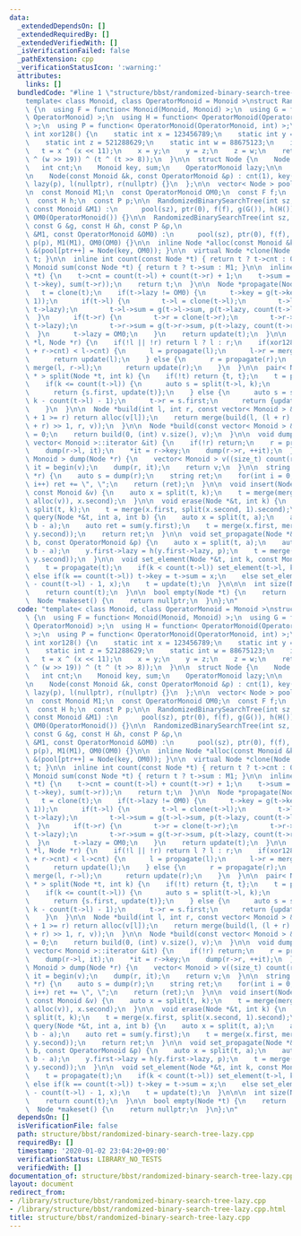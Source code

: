 ```yaml
---
data:
  _extendedDependsOn: []
  _extendedRequiredBy: []
  _extendedVerifiedWith: []
  _isVerificationFailed: false
  _pathExtension: cpp
  _verificationStatusIcon: ':warning:'
  attributes:
    links: []
  bundledCode: "#line 1 \"structure/bbst/randomized-binary-search-tree-lazy.cpp\"\n\
    template< class Monoid, class OperatorMonoid = Monoid >\nstruct RandomizedBinarySearchTree\
    \ {\n  using F = function< Monoid(Monoid, Monoid) >;\n  using G = function< Monoid(Monoid,\
    \ OperatorMonoid) >;\n  using H = function< OperatorMonoid(OperatorMonoid, OperatorMonoid)\
    \ >;\n  using P = function< OperatorMonoid(OperatorMonoid, int) >;\n\n  inline\
    \ int xor128() {\n    static int x = 123456789;\n    static int y = 362436069;\n\
    \    static int z = 521288629;\n    static int w = 88675123;\n    int t;\n\n \
    \   t = x ^ (x << 11);\n    x = y;\n    y = z;\n    z = w;\n    return w = (w\
    \ ^ (w >> 19)) ^ (t ^ (t >> 8));\n  }\n\n  struct Node {\n    Node *l, *r;\n \
    \   int cnt;\n    Monoid key, sum;\n    OperatorMonoid lazy;\n\n    Node() = default;\n\
    \n    Node(const Monoid &k, const OperatorMonoid &p) : cnt(1), key(k), sum(k),\
    \ lazy(p), l(nullptr), r(nullptr) {}\n  };\n\n  vector< Node > pool;\n  int ptr;\n\
    \n  const Monoid M1;\n  const OperatorMonoid OM0;\n  const F f;\n  const G g;\n\
    \  const H h;\n  const P p;\n\n  RandomizedBinarySearchTree(int sz, const F &f,\
    \ const Monoid &M1) :\n      pool(sz), ptr(0), f(f), g(G()), h(H()), p(P()), M1(M1),\
    \ OM0(OperatorMonoid()) {}\n\n  RandomizedBinarySearchTree(int sz, const F &f,\
    \ const G &g, const H &h, const P &p,\n                             const Monoid\
    \ &M1, const OperatorMonoid &OM0) :\n      pool(sz), ptr(0), f(f), g(g), h(h),\
    \ p(p), M1(M1), OM0(OM0) {}\n\n  inline Node *alloc(const Monoid &key) { return\
    \ &(pool[ptr++] = Node(key, OM0)); }\n\n  virtual Node *clone(Node *t) { return\
    \ t; }\n\n  inline int count(const Node *t) { return t ? t->cnt : 0; }\n\n  inline\
    \ Monoid sum(const Node *t) { return t ? t->sum : M1; }\n\n  inline Node *update(Node\
    \ *t) {\n    t->cnt = count(t->l) + count(t->r) + 1;\n    t->sum = f(f(sum(t->l),\
    \ t->key), sum(t->r));\n    return t;\n  }\n\n  Node *propagate(Node *t) {\n \
    \   t = clone(t);\n    if(t->lazy != OM0) {\n      t->key = g(t->key, p(t->lazy,\
    \ 1));\n      if(t->l) {\n        t->l = clone(t->l);\n        t->l->lazy = h(t->l->lazy,\
    \ t->lazy);\n        t->l->sum = g(t->l->sum, p(t->lazy, count(t->l)));\n    \
    \  }\n      if(t->r) {\n        t->r = clone(t->r);\n        t->r->lazy = h(t->r->lazy,\
    \ t->lazy);\n        t->r->sum = g(t->r->sum, p(t->lazy, count(t->r)));\n    \
    \  }\n      t->lazy = OM0;\n    }\n    return update(t);\n  }\n\n  Node *merge(Node\
    \ *l, Node *r) {\n    if(!l || !r) return l ? l : r;\n    if(xor128() % (l->cnt\
    \ + r->cnt) < l->cnt) {\n      l = propagate(l);\n      l->r = merge(l->r, r);\n\
    \      return update(l);\n    } else {\n      r = propagate(r);\n      r->l =\
    \ merge(l, r->l);\n      return update(r);\n    }\n  }\n\n  pair< Node *, Node\
    \ * > split(Node *t, int k) {\n    if(!t) return {t, t};\n    t = propagate(t);\n\
    \    if(k <= count(t->l)) {\n      auto s = split(t->l, k);\n      t->l = s.second;\n\
    \      return {s.first, update(t)};\n    } else {\n      auto s = split(t->r,\
    \ k - count(t->l) - 1);\n      t->r = s.first;\n      return {update(t), s.second};\n\
    \    }\n  }\n\n  Node *build(int l, int r, const vector< Monoid > &v) {\n    if(l\
    \ + 1 >= r) return alloc(v[l]);\n    return merge(build(l, (l + r) >> 1, v), build((l\
    \ + r) >> 1, r, v));\n  }\n\n  Node *build(const vector< Monoid > &v) {\n    ptr\
    \ = 0;\n    return build(0, (int) v.size(), v);\n  }\n\n  void dump(Node *r, typename\
    \ vector< Monoid >::iterator &it) {\n    if(!r) return;\n    r = propagate(r);\n\
    \    dump(r->l, it);\n    *it = r->key;\n    dump(r->r, ++it);\n  }\n\n  vector<\
    \ Monoid > dump(Node *r) {\n    vector< Monoid > v((size_t) count(r));\n    auto\
    \ it = begin(v);\n    dump(r, it);\n    return v;\n  }\n\n  string to_string(Node\
    \ *r) {\n    auto s = dump(r);\n    string ret;\n    for(int i = 0; i < s.size();\
    \ i++) ret += \", \";\n    return (ret);\n  }\n\n  void insert(Node *&t, int k,\
    \ const Monoid &v) {\n    auto x = split(t, k);\n    t = merge(merge(x.first,\
    \ alloc(v)), x.second);\n  }\n\n  void erase(Node *&t, int k) {\n    auto x =\
    \ split(t, k);\n    t = merge(x.first, split(x.second, 1).second);\n  }\n\n  Monoid\
    \ query(Node *&t, int a, int b) {\n    auto x = split(t, a);\n    auto y = split(x.second,\
    \ b - a);\n    auto ret = sum(y.first);\n    t = merge(x.first, merge(y.first,\
    \ y.second));\n    return ret;\n  }\n\n  void set_propagate(Node *&t, int a, int\
    \ b, const OperatorMonoid &p) {\n    auto x = split(t, a);\n    auto y = split(x.second,\
    \ b - a);\n    y.first->lazy = h(y.first->lazy, p);\n    t = merge(x.first, merge(propagate(y.first),\
    \ y.second));\n  }\n\n  void set_element(Node *&t, int k, const Monoid &x) {\n\
    \    t = propagate(t);\n    if(k < count(t->l)) set_element(t->l, k, x);\n   \
    \ else if(k == count(t->l)) t->key = t->sum = x;\n    else set_element(t->r, k\
    \ - count(t->l) - 1, x);\n    t = update(t);\n  }\n\n\n  int size(Node *t) {\n\
    \    return count(t);\n  }\n\n  bool empty(Node *t) {\n    return !t;\n  }\n\n\
    \  Node *makeset() {\n    return nullptr;\n  }\n};\n"
  code: "template< class Monoid, class OperatorMonoid = Monoid >\nstruct RandomizedBinarySearchTree\
    \ {\n  using F = function< Monoid(Monoid, Monoid) >;\n  using G = function< Monoid(Monoid,\
    \ OperatorMonoid) >;\n  using H = function< OperatorMonoid(OperatorMonoid, OperatorMonoid)\
    \ >;\n  using P = function< OperatorMonoid(OperatorMonoid, int) >;\n\n  inline\
    \ int xor128() {\n    static int x = 123456789;\n    static int y = 362436069;\n\
    \    static int z = 521288629;\n    static int w = 88675123;\n    int t;\n\n \
    \   t = x ^ (x << 11);\n    x = y;\n    y = z;\n    z = w;\n    return w = (w\
    \ ^ (w >> 19)) ^ (t ^ (t >> 8));\n  }\n\n  struct Node {\n    Node *l, *r;\n \
    \   int cnt;\n    Monoid key, sum;\n    OperatorMonoid lazy;\n\n    Node() = default;\n\
    \n    Node(const Monoid &k, const OperatorMonoid &p) : cnt(1), key(k), sum(k),\
    \ lazy(p), l(nullptr), r(nullptr) {}\n  };\n\n  vector< Node > pool;\n  int ptr;\n\
    \n  const Monoid M1;\n  const OperatorMonoid OM0;\n  const F f;\n  const G g;\n\
    \  const H h;\n  const P p;\n\n  RandomizedBinarySearchTree(int sz, const F &f,\
    \ const Monoid &M1) :\n      pool(sz), ptr(0), f(f), g(G()), h(H()), p(P()), M1(M1),\
    \ OM0(OperatorMonoid()) {}\n\n  RandomizedBinarySearchTree(int sz, const F &f,\
    \ const G &g, const H &h, const P &p,\n                             const Monoid\
    \ &M1, const OperatorMonoid &OM0) :\n      pool(sz), ptr(0), f(f), g(g), h(h),\
    \ p(p), M1(M1), OM0(OM0) {}\n\n  inline Node *alloc(const Monoid &key) { return\
    \ &(pool[ptr++] = Node(key, OM0)); }\n\n  virtual Node *clone(Node *t) { return\
    \ t; }\n\n  inline int count(const Node *t) { return t ? t->cnt : 0; }\n\n  inline\
    \ Monoid sum(const Node *t) { return t ? t->sum : M1; }\n\n  inline Node *update(Node\
    \ *t) {\n    t->cnt = count(t->l) + count(t->r) + 1;\n    t->sum = f(f(sum(t->l),\
    \ t->key), sum(t->r));\n    return t;\n  }\n\n  Node *propagate(Node *t) {\n \
    \   t = clone(t);\n    if(t->lazy != OM0) {\n      t->key = g(t->key, p(t->lazy,\
    \ 1));\n      if(t->l) {\n        t->l = clone(t->l);\n        t->l->lazy = h(t->l->lazy,\
    \ t->lazy);\n        t->l->sum = g(t->l->sum, p(t->lazy, count(t->l)));\n    \
    \  }\n      if(t->r) {\n        t->r = clone(t->r);\n        t->r->lazy = h(t->r->lazy,\
    \ t->lazy);\n        t->r->sum = g(t->r->sum, p(t->lazy, count(t->r)));\n    \
    \  }\n      t->lazy = OM0;\n    }\n    return update(t);\n  }\n\n  Node *merge(Node\
    \ *l, Node *r) {\n    if(!l || !r) return l ? l : r;\n    if(xor128() % (l->cnt\
    \ + r->cnt) < l->cnt) {\n      l = propagate(l);\n      l->r = merge(l->r, r);\n\
    \      return update(l);\n    } else {\n      r = propagate(r);\n      r->l =\
    \ merge(l, r->l);\n      return update(r);\n    }\n  }\n\n  pair< Node *, Node\
    \ * > split(Node *t, int k) {\n    if(!t) return {t, t};\n    t = propagate(t);\n\
    \    if(k <= count(t->l)) {\n      auto s = split(t->l, k);\n      t->l = s.second;\n\
    \      return {s.first, update(t)};\n    } else {\n      auto s = split(t->r,\
    \ k - count(t->l) - 1);\n      t->r = s.first;\n      return {update(t), s.second};\n\
    \    }\n  }\n\n  Node *build(int l, int r, const vector< Monoid > &v) {\n    if(l\
    \ + 1 >= r) return alloc(v[l]);\n    return merge(build(l, (l + r) >> 1, v), build((l\
    \ + r) >> 1, r, v));\n  }\n\n  Node *build(const vector< Monoid > &v) {\n    ptr\
    \ = 0;\n    return build(0, (int) v.size(), v);\n  }\n\n  void dump(Node *r, typename\
    \ vector< Monoid >::iterator &it) {\n    if(!r) return;\n    r = propagate(r);\n\
    \    dump(r->l, it);\n    *it = r->key;\n    dump(r->r, ++it);\n  }\n\n  vector<\
    \ Monoid > dump(Node *r) {\n    vector< Monoid > v((size_t) count(r));\n    auto\
    \ it = begin(v);\n    dump(r, it);\n    return v;\n  }\n\n  string to_string(Node\
    \ *r) {\n    auto s = dump(r);\n    string ret;\n    for(int i = 0; i < s.size();\
    \ i++) ret += \", \";\n    return (ret);\n  }\n\n  void insert(Node *&t, int k,\
    \ const Monoid &v) {\n    auto x = split(t, k);\n    t = merge(merge(x.first,\
    \ alloc(v)), x.second);\n  }\n\n  void erase(Node *&t, int k) {\n    auto x =\
    \ split(t, k);\n    t = merge(x.first, split(x.second, 1).second);\n  }\n\n  Monoid\
    \ query(Node *&t, int a, int b) {\n    auto x = split(t, a);\n    auto y = split(x.second,\
    \ b - a);\n    auto ret = sum(y.first);\n    t = merge(x.first, merge(y.first,\
    \ y.second));\n    return ret;\n  }\n\n  void set_propagate(Node *&t, int a, int\
    \ b, const OperatorMonoid &p) {\n    auto x = split(t, a);\n    auto y = split(x.second,\
    \ b - a);\n    y.first->lazy = h(y.first->lazy, p);\n    t = merge(x.first, merge(propagate(y.first),\
    \ y.second));\n  }\n\n  void set_element(Node *&t, int k, const Monoid &x) {\n\
    \    t = propagate(t);\n    if(k < count(t->l)) set_element(t->l, k, x);\n   \
    \ else if(k == count(t->l)) t->key = t->sum = x;\n    else set_element(t->r, k\
    \ - count(t->l) - 1, x);\n    t = update(t);\n  }\n\n\n  int size(Node *t) {\n\
    \    return count(t);\n  }\n\n  bool empty(Node *t) {\n    return !t;\n  }\n\n\
    \  Node *makeset() {\n    return nullptr;\n  }\n};\n"
  dependsOn: []
  isVerificationFile: false
  path: structure/bbst/randomized-binary-search-tree-lazy.cpp
  requiredBy: []
  timestamp: '2020-01-02 23:04:20+09:00'
  verificationStatus: LIBRARY_NO_TESTS
  verifiedWith: []
documentation_of: structure/bbst/randomized-binary-search-tree-lazy.cpp
layout: document
redirect_from:
- /library/structure/bbst/randomized-binary-search-tree-lazy.cpp
- /library/structure/bbst/randomized-binary-search-tree-lazy.cpp.html
title: structure/bbst/randomized-binary-search-tree-lazy.cpp
---
```

